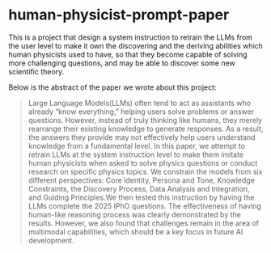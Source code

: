 # human-physicist-prompt-paper
This is a project that design a system instruction to retrain the LLMs from the user level to make it own the discovering and the deriving abilities which human physicists used to have, so that they become capable of solving more challenging questions, and may be able to discover some new scientific theory.

Below is the abstract of the paper we wrote about this project:
>Large Language Models(LLMs) often tend to act as assistants who already “know everything,” helping users solve problems or answer questions. However, instead of truly thinking like humans, they merely rearrange their existing knowledge to generate responses. As a result, the answers they provide may not effectively help users understand knowledge from a fundamental level. In this paper, we attempt to retrain LLMs at the system instruction level to make them imitate human physicists when asked to solve physics questions or conduct research on specific physics topics. We constrain the models from six different perspectives: Core Identity, Persona and Tone, Knowledge Constraints, the Discovery Process, Data Analysis and Integration, and Guiding Principles.We then tested this instruction by having the LLMs complete the 2025 IPhO questions. The effectiveness of having human-like reasoning process was clearly demonstrated by the results. However, we also found that challenges remain in the area of multimodal capabilities, which should be a key focus in future AI development.
